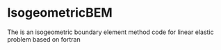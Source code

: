 # IsogeometricBEM
The is an isogeometric boundary element method code for linear elastic problem based on fortran
